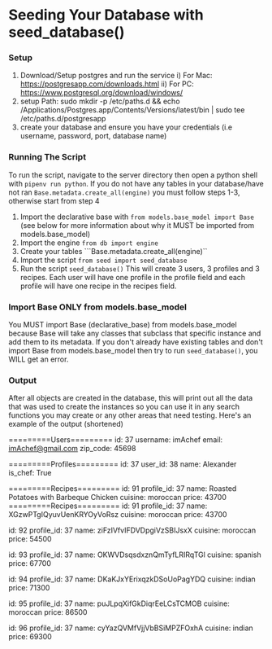 # Seeding Your Database with seed_database()

### Setup
1. Download/Setup postgres and run the service
	i) For Mac: https://postgresapp.com/downloads.html
	ii) For PC: https://www.postgresql.org/download/windows/
2. setup Path: sudo mkdir -p /etc/paths.d && echo /Applications/Postgres.app/Contents/Versions/latest/bin | sudo tee /etc/paths.d/postgresapp
3. create your database and ensure you have your credentials (i.e username, password, port, database name)
### Running The Script
To run the script, navigate to the server directory then open a python shell with ```pipenv run python```. If you do not have any tables in your database/have not ran ```Base.metadata.create_all(engine)``` you must follow steps 1-3, otherwise start from step 4
1. Import the declarative base with ```from models.base_model import Base``` (see below for more information about why it MUST be imported from models.base_model)
2. Import the engine ```from db import engine```
3. Create your tables ```Base.metadata.create_all(engine)``
4. Import the script ```from seed import seed_database```
5. Run the script ```seed_database()``` 
This will create 3 users, 3 profiles and 3 recipes. Each user will have one profile in the profile field and each profile will have one recipe in the recipes field.

### Import Base ONLY from models.base_model
You MUST import Base (declarative_base) from models.base_model because Base will take any classes that subclass that specific instance and add them to its metadata. If you don't already have existing tables and don't import Base from models.base_model then try to run ```seed_database()```, you WILL get an error.

### Output
After all objects are created in the database, this will print out all the data that was used to create the instances so you can use it in any search functions you may create or any other areas that need testing.
Here's an example of the output (shortened)

=========Users=========
id: 37
username: imAchef
email: imAchef@gmail.com
zip_code: 45698


=========Profiles=========
id: 37
user_id: 38
name: Alexander
is_chef: True


=========Recipes=========
id: 91
profile_id: 37
name: Roasted Potatoes with Barbeque Chicken
cuisine: moroccan
price: 43700
=========Recipes=========
id: 91
profile_id: 37
name: XGzwPTgIQyuvUenKRYOyVoRsz
cuisine: moroccan
price: 43700


id: 92
profile_id: 37
name: ziFzIVfvIFDVDpgiVzSBIJsxX
cuisine: moroccan
price: 54500


id: 93
profile_id: 37
name: OKWVDsqsdxznQmTyfLRIRqTGl
cuisine: spanish
price: 67700


id: 94
profile_id: 37
name: DKaKJxYErixqzkDSoUoPagYDQ
cuisine: indian
price: 71300


id: 95
profile_id: 37
name: puJLpqXifGkDiqrEeLCsTCMOB
cuisine: moroccan
price: 86500


id: 96
profile_id: 37
name: cyYazQVMfVjjVbBSiMPZFOxhA
cuisine: indian
price: 69300

